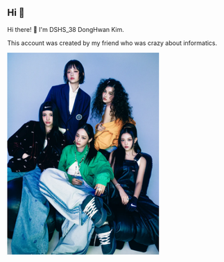 ## Hi 👋

Hi there! 👋 I'm DSHS_38 DongHwan Kim. 

This account was created by my friend who was crazy about informatics. 

<picture>
  <source media="(prefers-color-scheme: dark)" srcset="NJZ.webp" width=350 >
  <source media="(prefers-color-scheme: light)" srcset="NJZ.webp" width=350 >
  <img alt ="NJZ" src="NJZ.webp" width=350 >
</picture>
